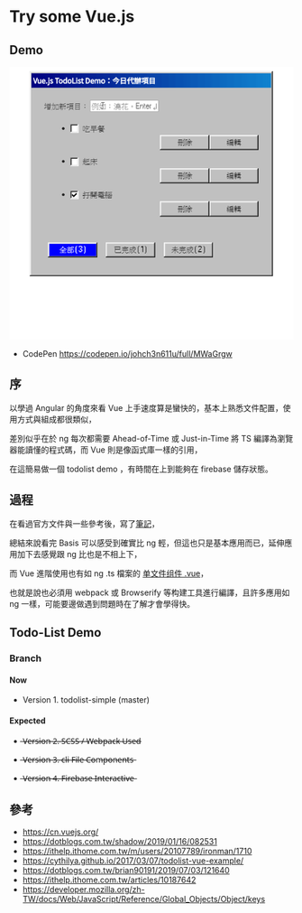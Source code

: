 # Try some Vue.js

## Demo

![IMAGE](https://github.com/johch3n611u/Side-Project-Hellow-Vue.js/blob/master/IMG/vuetodolistdemo.gif)

* CodePen <https://codepen.io/johch3n611u/full/MWaGrgw>

## 序

以學過 Angular 的角度來看 Vue 上手速度算是蠻快的，基本上熟悉文件配置，使用方式與組成都很類似，

差別似乎在於 ng 每次都需要 Ahead-of-Time 或 Just-in-Time 將 TS 編譯為瀏覽器能讀懂的程式碼，而 Vue 則是像函式庫一樣的引用，

在這簡易做一個 todolist demo ，有時間在上到能夠在 firebase 儲存狀態。

## 過程

在看過官方文件與一些參考後，寫了[筆記](https://github.com/johch3n611u/Side-Project-Hellow-Vue.js/tree/master/StudyProject/Vue%20Basis)，

總結來說看完 Basis 可以感受到確實比 ng 輕，但這也只是基本應用而已，延伸應用加下去感覺跟 ng 比也是不相上下，

而 Vue 進階使用也有如 ng .ts 檔案的 [单文件组件 .vue](https://cn.vuejs.org/v2/guide/single-file-components.html)，

也就是說也必須用 webpack 或 Browserify 等构建工具進行編譯，且許多應用如 ng 一樣，可能要邊做遇到問題時在了解才會學得快。

## Todo-List Demo

### Branch

#### Now

* Version 1. todolist-simple (master)

#### Expected

*  ̶V̶e̶r̶s̶i̶o̶n̶ ̶2̶.̶ ̶S̶C̶S̶S̶ ̶/̶ ̶W̶e̶b̶p̶a̶c̶k̶ ̶U̶s̶e̶d̶

* ̶V̶e̶r̶s̶i̶o̶n̶ ̶3̶.̶ ̶c̶l̶i̶ ̶F̶i̶l̶e̶ ̶C̶o̶m̶p̶o̶n̶e̶n̶t̶s̶

* ̶V̶e̶r̶s̶i̶o̶n̶ ̶4̶.̶ ̶F̶i̶r̶e̶b̶a̶s̶e̶ ̶I̶n̶t̶e̶r̶a̶c̶t̶i̶v̶e̶

## 參考

* <https://cn.vuejs.org/>
* <https://dotblogs.com.tw/shadow/2019/01/16/082531>
* <https://ithelp.ithome.com.tw/m/users/20107789/ironman/1710>
* <https://cythilya.github.io/2017/03/07/todolist-vue-example/>
* <https://dotblogs.com.tw/brian90191/2019/07/03/121640>
* <https://ithelp.ithome.com.tw/articles/10187642>
* <https://developer.mozilla.org/zh-TW/docs/Web/JavaScript/Reference/Global_Objects/Object/keys>
